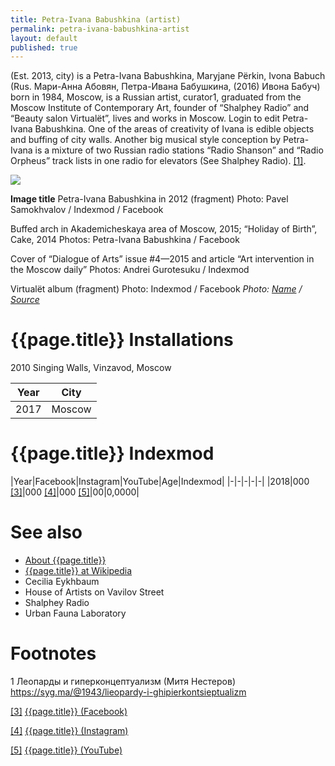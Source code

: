 ```yaml
---
title: Petra-Ivana Babushkina (artist)
permalink: petra-ivana-babushkina-artist
layout: default
published: true
---
```

(Est. 2013, city) is a Petra-Ivana Babushkina, Maryjane Përkin, Ivona Babuch (Rus. Мари-Анна Абовян, Петра-Ивана Бабушкина, (2016) Ивона Бабуч) born in 1984, Moscow, is a Russian artist, curator1, graduated from the Moscow Institute of Contemporary Art, founder of “Shalphey Radio” and “Beauty salon Virtualёt”, lives and works in Moscow. Login to edit Petra-Ivana Babushkina. One of the areas of creativity of Ivana is edible objects and buffing of city walls. Another big musical style conception by Petra-Ivana is a mixture of two Russian radio stations “Radio Shanson” and “Radio Orpheus” track lists in one radio for elevators (See Shalphey Radio). <span id="a1">[\[1\]](#f1)</span>.

![](/encyclopedia/images/petra-ivana.png)

**Image title**
Petra-Ivana Babushkina in 2012 (fragment)
Photo: Pavel Samokhvalov / Indexmod / Facebook

Buffed arch in Akademicheskaya area of Moscow, 2015; “Holiday of Birth”, Cake, 2014
Photos: Petra-Ivana Babushkina / Facebook

Cover of “Dialogue of Arts” issue #4—2015 and article “Art intervention in the Moscow daily”
Photos: Andrei Gurotesuku / Indexmod

Virtualёt album (fragment)
Photo: Indexmod / Facebook
*Photo: [Name](index) / [Source](index)*

# {{page.title}} Installations
2010 Singing Walls, Vinzavod, Moscow

|Year|City|
|-|-|
|2017|Moscow|

# {{page.title}} Indexmod

|Year|Facebook|Instagram|YouTube|Age|Indexmod|
|-|-|-|-|-|
|2018|000 <span id="a3">[\[3\]](#f3)</span>|000 <span id="a4">[\[4\]](#f4)</span>|000 <span id="a5">[\[5\]](#f5)</span>|00|0,0000|


# See also

+ [About {{page.title}}](index)
+ [{{page.title}} at Wikipedia](index)
+ Cecilia Eykhbaum
+ House of Artists on Vavilov Street
+ Shalphey Radio
+ Urban Fauna Laboratory

# Footnotes

1 Леопарды и гиперконцептуализм (Митя Нестеров) https://syg.ma/@1943/lieopardy-i-ghipierkontsieptualizm

[[3]](#a3) <span id="f3"></span> [{{page.title}} (Facebook)](index)

[[4]](#a4) <span id="f4"></span> [{{page.title}} (Instagram)](index)

[[5]](#a5) <span id="f5"></span> [{{page.title}} (YouTube)](index)

